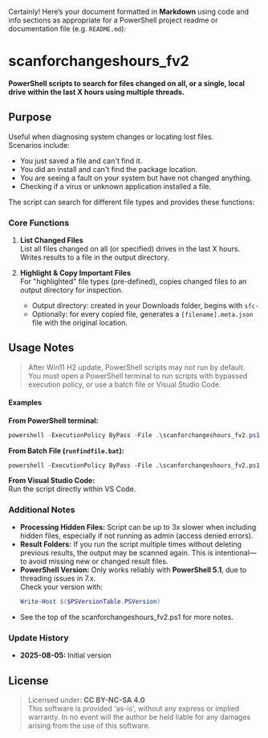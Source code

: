 Certainly! Here’s your document formatted in **Markdown** using code and info sections as appropriate for a PowerShell project readme or documentation file (e.g. `README.md`):

# scanforchangeshours_fv2

**PowerShell scripts to search for files changed on all, or a single, local drive within the last X hours using multiple threads.**

## Purpose

Useful when diagnosing system changes or locating lost files.  
Scenarios include:

- You just saved a file and can't find it.
- You did an install and can't find the package location.
- You are seeing a fault on your system but have not changed anything.
- Checking if a virus or unknown application installed a file.

The script can search for different file types and provides these functions:

### Core Functions

1. **List Changed Files**  
   List all files changed on all (or specified) drives in the last X hours. Writes results to a file in the output directory.

2. **Highlight & Copy Important Files**  
   For "highlighted" file types (pre-defined), copies changed files to an output directory for inspection.

   - Output directory: created in your Downloads folder, begins with `sfc-`
   - Optionally: for every copied file, generates a `[filename].meta.json` file with the original location.

## Usage Notes

> After Win11 H2 update, PowerShell scripts may not run by default.  
> You must open a PowerShell terminal to run scripts with bypassed execution policy, or use a batch file or Visual Studio Code.

#### Examples

**From PowerShell terminal:**  
```powershell
powershell -ExecutionPolicy ByPass -File .\scanforchangeshours_fv2.ps1
```
**From Batch File (`runfindfile.bat`):**  
```batch
powershell -ExecutionPolicy ByPass -File .\scanforchangeshours_fv2.ps1
```
**From Visual Studio Code:**  
Run the script directly within VS Code.

### Additional Notes

- **Processing Hidden Files:** Script can be up to 3x slower when including hidden files, especially if not running as admin (access denied errors).
- **Result Folders:** If you run the script multiple times without deleting previous results, the output may be scanned again. This is intentional—to avoid missing new or changed result files.
- **PowerShell Version:** Only works reliably with **PowerShell 5.1**, due to threading issues in 7.x.  
  Check your version with:
  ```powershell
  Write-Host $($PSVersionTable.PSVersion)
  ```
- See the top of the scanforchangeshours_fv2.ps1  for more notes.

### Update History

- **2025-08-05:** Initial version

## License

> Licensed under: **CC BY-NC-SA 4.0**  
> This software is provided 'as-is', without any express or implied warranty. In no event will the author be held liable for any damages arising from the use of this software.
